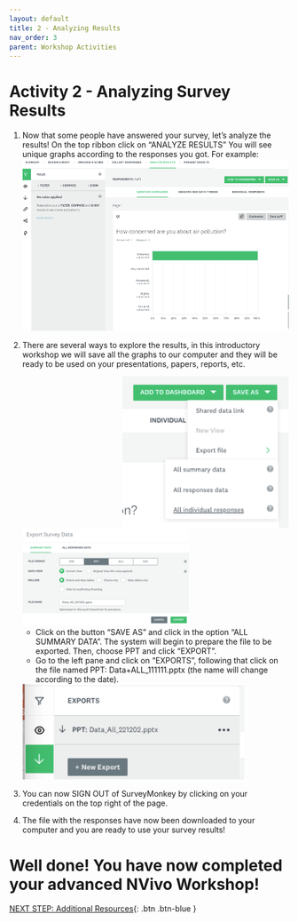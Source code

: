 ```yaml
---
layout: default
title: 2 - Analyzing Results
nav_order: 3
parent: Workshop Activities
---
```

# Activity 2 - Analyzing Survey Results

1.	Now that some people have answered your survey, let’s analyze the results! On the top ribbon click on “ANALYZE RESULTS” You will see unique graphs according to the responses you got. For example:
    <img src="images/act-2/sm-2-01.png" style="width:500px;" alt="create survey"> 
2.	There are several ways to explore the results, in this introductory workshop we will save all the graphs to our computer and they will be ready to be used on your presentations, papers, reports, etc. 

    <img src="images/act-2/sm-2-02.png" style="float:right; width:300px;" alt="create survey"> 
    <img src="images/act-2/sm-2-03.png" style="width:300px;" alt="create survey"> 

    - Click on the button “SAVE AS” and click in the option “ALL SUMMARY DATA”. The system will begin to prepare the file to be exported. Then, choose PPT and click “EXPORT”.
    - Go to the left pane and click on “EXPORTS”, following that click on the file named PPT: Data+ALL_111111.pptx (the name will change according to the date).
    <img src="images/act-2/sm-2-04.png" style="width:400px;" alt="create survey"> 

3. You can now SIGN OUT of SurveyMonkey by clicking on your credentials on the top right of the page. 

4. The file with the responses have now been downloaded to your computer and you are ready to use your survey results!

# Well done! You have now completed your advanced NVivo Workshop!

[NEXT STEP: Additional Resources](additional-resources.html){: .btn .btn-blue }